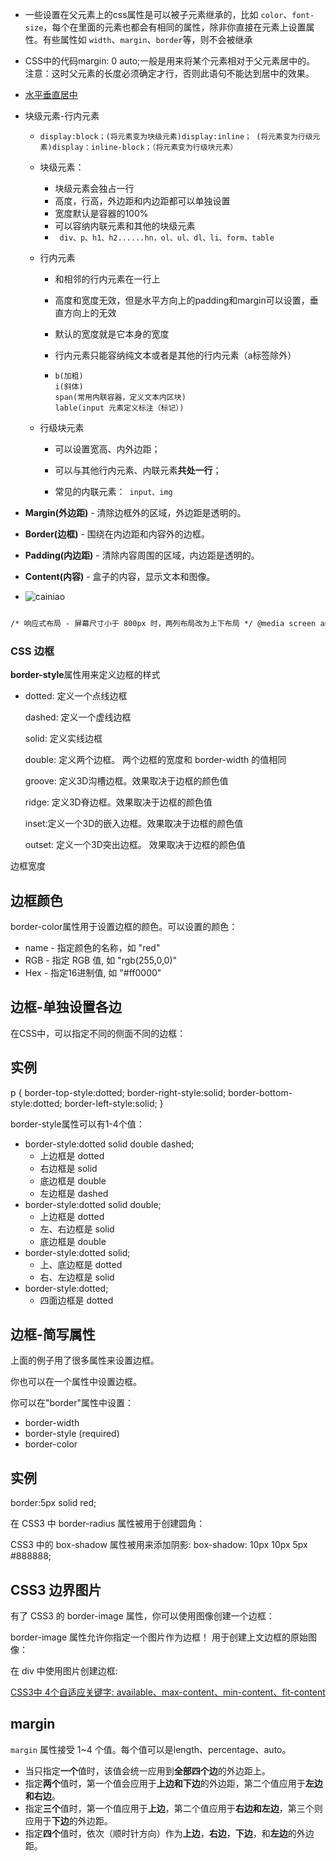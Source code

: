 * 一些设置在父元素上的css属性是可以被子元素继承的，比如 `color`、`font-size`，每个在里面的元素也都会有相同的属性，除非你直接在元素上设置属性。有些属性如 `width`、`margin`、`border`等，则不会被继承
  
* CSS中的代码margin: 0 auto;一般是用来将某个元素相对于父元素居中的。
  注意：这时父元素的长度必须确定才行，否则此语句不能达到居中的效果。

* [水平垂直居中](https://blog.csdn.net/qq_42532128/article/details/102526334)

* 块级元素-行内元素

  * `display:block；(将元素变为块级元素)display:inline； (将元素变为行级元素)display：inline-block；（将元素变为行级块元素）`

  * 块级元素：

    * 块级元素会独占一行
    * 高度，行高，外边距和内边距都可以单独设置
    * 宽度默认是容器的100%
    * 可以容纳内联元素和其他的块级元素
    * ` div、p、h1、h2......hn，ol、ul、dl、li、form、table`

  * 行内元素

    * 和相邻的行内元素在一行上

    * 高度和宽度无效，但是水平方向上的padding和margin可以设置，垂直方向上的无效

    * 默认的宽度就是它本身的宽度

    * 行内元素只能容纳纯文本或者是其他的行内元素（a标签除外）

    * ``` a(锚点)
      b(加粗)
      i(斜体)
      span(常用内联容器，定义文本内区块)
      lable(input 元素定义标注（标记）)
      ```

  * 行级块元素

    * 可以设置宽高、内外边距；
    * 可以与其他行内元素、内联元素**共处一行**；

    * 常见的内联元素：` input、img`







* **Margin(外边距)** - 清除边框外的区域，外边距是透明的。
* **Border(边框)** - 围绕在内边距和内容外的边框。
* **Padding(内边距)** - 清除内容周围的区域，内边距是透明的。
* **Content(内容)** - 盒子的内容，显示文本和图像。
* ![cainiao](https://www.runoob.com/wp-content/uploads/2013/08/VlwVi.png)


```html

/* 响应式布局 - 屏幕尺寸小于 800px 时，两列布局改为上下布局 */ @media screen and (max-width: 800px) {  .leftcolumn, .rightcolumn {       width: 100%;    padding: 0;  } }  /* 响应式布局 -屏幕尺寸小于 400px 时，导航等布局改为上下布局 */ @media screen and (max-width: 400px) {  .topnav a {    float: none;    width: 100%;  } }

```



### CSS 边框



**border-style**属性用来定义边框的样式

* dotted: 定义一个点线边框

  

  dashed: 定义一个虚线边框

  

  solid: 定义实线边框

  

  double: 定义两个边框。 两个边框的宽度和 border-width 的值相同

  

  groove: 定义3D沟槽边框。效果取决于边框的颜色值

  

  ridge: 定义3D脊边框。效果取决于边框的颜色值

  

  inset:定义一个3D的嵌入边框。效果取决于边框的颜色值

  

  outset: 定义一个3D突出边框。 效果取决于边框的颜色值



边框宽度



## 边框颜色

border-color属性用于设置边框的颜色。可以设置的颜色：

- name - 指定颜色的名称，如 "red"
- RGB - 指定 RGB 值, 如 "rgb(255,0,0)"
- Hex - 指定16进制值, 如 "#ff0000"

## 边框-单独设置各边

在CSS中，可以指定不同的侧面不同的边框：

## 实例

p {    border-top-style:dotted;    border-right-style:solid;    border-bottom-style:dotted;    border-left-style:solid; }



border-style属性可以有1-4个值：

- border-style:dotted solid double dashed;
  - 上边框是 dotted
  - 右边框是 solid
  - 底边框是 double
  - 左边框是 dashed
- border-style:dotted solid double;
  - 上边框是 dotted
  - 左、右边框是 solid
  - 底边框是 double
- border-style:dotted solid;
  - 上、底边框是 dotted
  - 右、左边框是 solid
- border-style:dotted;
  - 四面边框是 dotted



## 边框-简写属性

上面的例子用了很多属性来设置边框。

你也可以在一个属性中设置边框。

你可以在"border"属性中设置：

- border-width
- border-style (required)
- border-color

## 实例

border:5px solid red;





在 CSS3 中 border-radius 属性被用于创建圆角：



CSS3 中的 box-shadow 属性被用来添加阴影:  box-shadow: 10px 10px 5px #888888;

## CSS3 边界图片

有了 CSS3 的 border-image 属性，你可以使用图像创建一个边框：

border-image 属性允许你指定一个图片作为边框！ 用于创建上文边框的原始图像：

在 div 中使用图片创建边框:

[CSS3中 4个自适应关键字: available、max-content、min-content、fit-content](https://blog.csdn.net/VickyTsai/article/details/104007576?ops_request_misc=%257B%2522request%255Fid%2522%253A%2522161864479816780274129822%2522%252C%2522scm%2522%253A%252220140713.130102334..%2522%257D&request_id=161864479816780274129822&biz_id=0&utm_medium=distribute.pc_search_result.none-task-blog-2~all~sobaiduend~default-2-104007576.first_rank_v2_pc_rank_v29&utm_term=max-content)

## margin

`margin` 属性接受 1~4 个值。每个值可以是length、percentage、auto。

- 当只指定**一个**值时，该值会统一应用到**全部四个边**的外边距上。
- 指定**两个**值时，第一个值会应用于**上边和下边**的外边距，第二个值应用于**左边和右边**。
- 指定**三个**值时，第一个值应用于**上边**，第二个值应用于**右边和左边**，第三个则应用于**下边**的外边距。
- 指定**四个**值时，依次（顺时针方向）作为**上边**，**右边**，**下边**，和**左边**的外边距。



